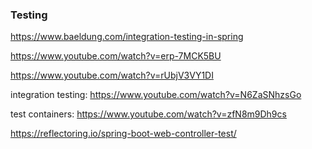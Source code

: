 ### Testing

https://www.baeldung.com/integration-testing-in-spring

https://www.youtube.com/watch?v=erp-7MCK5BU

https://www.youtube.com/watch?v=rUbjV3VY1DI

integration testing:
https://www.youtube.com/watch?v=N6ZaSNhzsGo

test containers:
https://www.youtube.com/watch?v=zfN8m9Dh9cs


https://reflectoring.io/spring-boot-web-controller-test/

